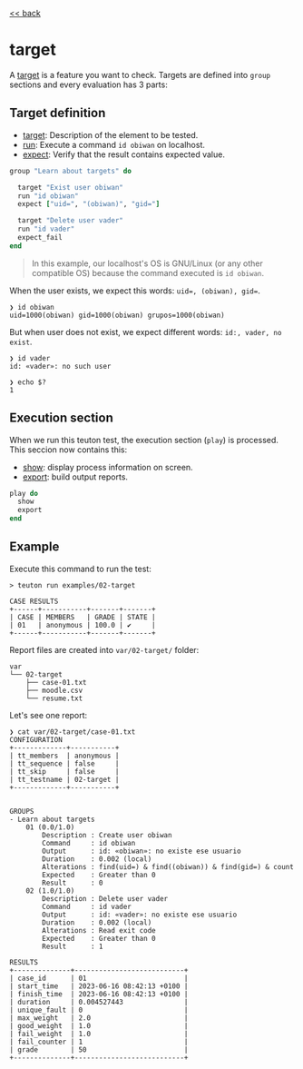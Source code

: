 [<< back](README.md)

# target

A [target](../dsl/target.md) is a feature you want to check. Targets are defined into `group` sections and every evaluation has 3 parts:

## Target definition

* [target](dsl/target.md): Description of the element to be tested.
* [run](../dsl/run.md): Execute a command `id obiwan` on localhost.
* [expect](../&dsl/expect.md): Verify that the result contains expected value.

```ruby
group "Learn about targets" do

  target "Exist user obiwan"
  run "id obiwan"
  expect ["uid=", "(obiwan)", "gid="]

  target "Delete user vader"
  run "id vader"
  expect_fail
end
```

> In this example, our localhost's OS is GNU/Linux (or any other compatible OS) because the command executed is `id obiwan`.

When the user exists, we expect this words: `uid=, (obiwan), gid=`.

```
❯ id obiwan
uid=1000(obiwan) gid=1000(obiwan) grupos=1000(obiwan)
```

But when user does not exist, we expect different words: `id:, vader, no exist`.

```
❯ id vader
id: «vader»: no such user

❯ echo $?
1

```

## Execution section

When we run this teuton test, the execution section (`play`) is processed. This seccion now contains this:

* [show](../dsl/show.md): display process information on screen.
* [export](../dsl/export.md): build output reports.

```ruby
play do
  show
  export
end
```

## Example

Execute this command to run the test:

```console
> teuton run examples/02-target

CASE RESULTS
+------+-----------+-------+-------+
| CASE | MEMBERS   | GRADE | STATE |
| 01   | anonymous | 100.0 | ✔     |
+------+-----------+-------+-------+
```

Report files are created into `var/02-target/` folder:

```console
var
└── 02-target
    ├── case-01.txt
    ├── moodle.csv
    └── resume.txt
```

Let's see one report:

```
❯ cat var/02-target/case-01.txt
CONFIGURATION
+-------------+-----------+
| tt_members  | anonymous |
| tt_sequence | false     |
| tt_skip     | false     |
| tt_testname | 02-target |
+-------------+-----------+


GROUPS
- Learn about targets
    01 (0.0/1.0)
        Description : Create user obiwan
        Command     : id obiwan
        Output      : id: «obiwan»: no existe ese usuario
        Duration    : 0.002 (local)
        Alterations : find(uid=) & find((obiwan)) & find(gid=) & count
        Expected    : Greater than 0
        Result      : 0
    02 (1.0/1.0)
        Description : Delete user vader
        Command     : id vader
        Output      : id: «vader»: no existe ese usuario
        Duration    : 0.002 (local)
        Alterations : Read exit code
        Expected    : Greater than 0
        Result      : 1

RESULTS
+--------------+---------------------------+
| case_id      | 01                        |
| start_time   | 2023-06-16 08:42:13 +0100 |
| finish_time  | 2023-06-16 08:42:13 +0100 |
| duration     | 0.004527443               |
| unique_fault | 0                         |
| max_weight   | 2.0                       |
| good_weight  | 1.0                       |
| fail_weight  | 1.0                       |
| fail_counter | 1                         |
| grade        | 50                        |
+--------------+---------------------------+
```
